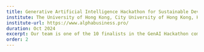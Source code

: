 ```yaml
---
title: Generative Artificial Intelligence Hackathon for Sustainable Development Goals
institute: The University of Hong Kong, City University of Hong Kong, Hong Kong Baptist University, The Hong Kong University of Science and Technology
institute-url: https://www.alphabusiness.pro/
duration: Oct 2024
excerpt: Our team is one of the 10 finalists in the GenAI Hackathon competition (Theme: Sustainable Food and Waste Systems).
order: 2
---
```

